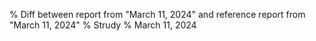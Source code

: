 % Diff between report from "March 11, 2024" and reference report from "March 11, 2024"
% Strudy
% March 11, 2024


